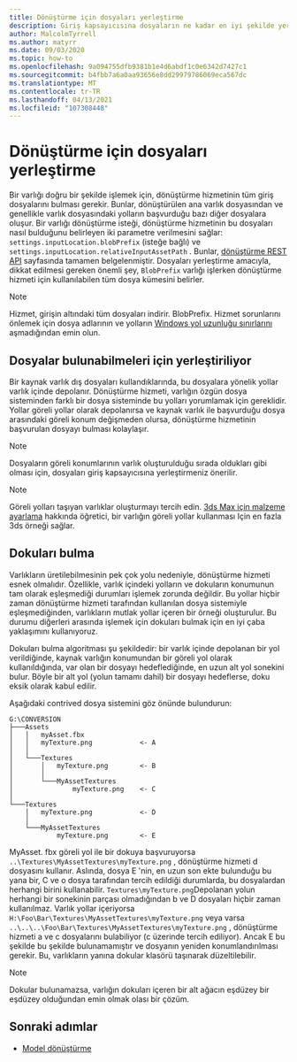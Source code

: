 ```yaml
---
title: Dönüştürme için dosyaları yerleştirme
description: Giriş kapsayıcısına dosyaların ne kadar en iyi şekilde yerleştirileceği hakkında öneriler.
author: MalcolmTyrrell
ms.author: matyrr
ms.date: 09/03/2020
ms.topic: how-to
ms.openlocfilehash: 9a094755dfb9381b1e4d6abdf1c0e6342d7427c1
ms.sourcegitcommit: b4fbb7a6a0aa93656e8dd29979786069eca567dc
ms.translationtype: MT
ms.contentlocale: tr-TR
ms.lasthandoff: 04/13/2021
ms.locfileid: "107308448"
---
```

# <a name="laying-out-files-for-conversion"></a>Dönüştürme için dosyaları yerleştirme

Bir varlığı doğru bir şekilde işlemek için, dönüştürme hizmetinin tüm giriş dosyalarını bulması gerekir.
Bunlar, dönüştürülen ana varlık dosyasından ve genellikle varlık dosyasındaki yolların başvurduğu bazı diğer dosyalara oluşur.
Bir varlığı dönüştürme isteği, dönüştürme hizmetinin bu dosyaları nasıl bulduğunu belirleyen iki parametre verilmesini sağlar: `settings.inputLocation.blobPrefix` (isteğe bağlı) ve `settings.inputLocation.relativeInputAssetPath` .
Bunlar, [dönüştürme REST API](conversion-rest-api.md) sayfasında tamamen belgelenmiştir.
Dosyaları yerleştirme amacıyla, dikkat edilmesi gereken önemli şey, `BlobPrefix` varlığı işlerken dönüştürme hizmeti için kullanılabilen tüm dosya kümesini belirler.

> [!Note]
> Hizmet, girişin altındaki tüm dosyaları indirir. BlobPrefix. Hizmet sorunlarını önlemek için dosya adlarının ve yolların [Windows yol uzunluğu sınırlarını](https://docs.microsoft.com/windows/win32/fileio/maximum-file-path-limitation) aşmadığından emin olun. 

## <a name="placing-files-so-they-can-be-found"></a>Dosyalar bulunabilmeleri için yerleştiriliyor

Bir kaynak varlık dış dosyaları kullandıklarında, bu dosyalara yönelik yollar varlık içinde depolanır.
Dönüştürme hizmeti, varlığın özgün dosya sisteminden farklı bir dosya sisteminde bu yolları yorumlamak için gereklidir.
Yollar göreli yollar olarak depolanırsa ve kaynak varlık ile başvurduğu dosya arasındaki göreli konum değişmeden olursa, dönüştürme hizmetinin başvurulan dosyayı bulması kolaylaşır.

> [!Note]
> Dosyaların göreli konumlarının varlık oluşturulduğu sırada oldukları gibi olması için, dosyaları giriş kapsayıcısına yerleştirmeniz önerilir.

> [!Note]
> Göreli yolları taşıyan varlıklar oluşturmayı tercih edin.
> [3ds Max için malzeme ayarlama](../../tutorials/modeling/3dsmax-material-setup.md) hakkında öğretici, bir varlığın göreli yollar kullanması Için en fazla 3ds örneği sağlar.

## <a name="finding-textures"></a>Dokuları bulma

Varlıkların üretilebilmesinin pek çok yolu nedeniyle, dönüştürme hizmeti esnek olmalıdır.
Özellikle, varlık içindeki yolların ve dokuların konumunun tam olarak eşleşmediği durumları işlemek zorunda değildir.
Bu yollar hiçbir zaman dönüştürme hizmeti tarafından kullanılan dosya sistemiyle eşleşmediğinden, varlıkların mutlak yollar içeren bir örneği oluşturulur.
Bu durumu diğerleri arasında işlemek için dokuları bulmak için en iyi çaba yaklaşımını kullanıyoruz.

Dokuları bulma algoritması şu şekildedir: bir varlık içinde depolanan bir yol verildiğinde, kaynak varlığın konumundan bir göreli yol olarak kullanıldığında, var olan bir dosyayı hedeflediğinde, en uzun alt yol sonekini bulur.
Böyle bir alt yol (yolun tamamı dahil) bir dosyayı hedeflerse, doku eksik olarak kabul edilir.

Aşağıdaki contrived dosya sistemini göz önünde bulundurun: 
```
G:\CONVERSION
├───Assets
│   │   myAsset.fbx
│   │   myTexture.png            <- A
│   │
│   └───Textures
│       │   myTexture.png        <- B
│       │
│       └───MyAssetTextures
│               myTexture.png    <- C
│
└───Textures
    │   myTexture.png            <- D
    │
    └───MyAssetTextures
            myTexture.png        <- E
```
MyAsset. fbx göreli yol ile bir dokuya başvuruyorsa `..\Textures\MyAssetTextures\myTexture.png` , dönüştürme hizmeti d dosyasını kullanır. Aslında, dosya E 'nin, en uzun son ekte bulunduğu bu yana bir, C ve o dosya tarafından tercih edildiği durumlarda, bu dosyalardan herhangi birini kullanabilir.
`Textures\myTexture.png`Depolanan yolun herhangi bir sonekinin parçası olmadığından b ve D dosyaları hiçbir zaman kullanılmaz.
Varlık yollar içeriyorsa `H:\Foo\Bar\Textures\MyAssetTextures\myTexture.png` veya varsa `..\..\..\Foo\Bar\Textures\MyAssetTextures\myTexture.png` , dönüştürme hizmeti a ve c dosyalarını bulabiliyor (c üzerinde tercih ediliyor). Ancak E bu şekilde bu şekilde bulunamamıştır ve dosyanın yeniden konumlandırılması gerekir.
Bu, varlıkların yanına dokular klasörü taşınarak düzeltilebilir.

> [!Note]
> Dokular bulunamazsa, varlığın dokuları içeren bir alt ağacın eşdüzey bir eşdüzey olduğundan emin olmak olası bir çözüm.

## <a name="next-steps"></a>Sonraki adımlar

- [Model dönüştürme](model-conversion.md)
